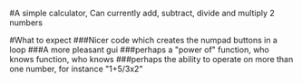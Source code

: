 #A simple calculator,
Can currently add, subtract, divide and multiply 2 numbers

#What to expect
###Nicer code which creates the numpad buttons in a loop
###A more pleasant gui
###perhaps a "power of" function, who knows function, who knows
###perhaps the ability to operate on more than one number, for instance "1+5/3x2"
